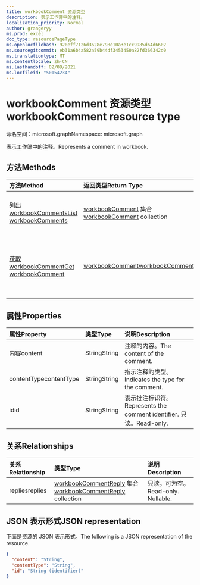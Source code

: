 ```yaml
---
title: workbookComment 资源类型
description: 表示工作簿中的注释。
localization_priority: Normal
author: grangeryy
ms.prod: excel
doc_type: resourcePageType
ms.openlocfilehash: 920eff7126d3628e798e10a3e1cc9985d64d6602
ms.sourcegitcommit: eb31a6b4a582a59b44df3453450a82fd366342d0
ms.translationtype: MT
ms.contentlocale: zh-CN
ms.lasthandoff: 02/09/2021
ms.locfileid: "50154234"
---
```

# <a name="workbookcomment-resource-type"></a><span data-ttu-id="3a770-103">workbookComment 资源类型</span><span class="sxs-lookup"><span data-stu-id="3a770-103">workbookComment resource type</span></span>

<span data-ttu-id="3a770-104">命名空间：microsoft.graph</span><span class="sxs-lookup"><span data-stu-id="3a770-104">Namespace: microsoft.graph</span></span>

<span data-ttu-id="3a770-105">表示工作簿中的注释。</span><span class="sxs-lookup"><span data-stu-id="3a770-105">Represents a comment in workbook.</span></span>

## <a name="methods"></a><span data-ttu-id="3a770-106">方法</span><span class="sxs-lookup"><span data-stu-id="3a770-106">Methods</span></span>

| <span data-ttu-id="3a770-107">方法</span><span class="sxs-lookup"><span data-stu-id="3a770-107">Method</span></span>       | <span data-ttu-id="3a770-108">返回类型</span><span class="sxs-lookup"><span data-stu-id="3a770-108">Return Type</span></span> | <span data-ttu-id="3a770-109">说明</span><span class="sxs-lookup"><span data-stu-id="3a770-109">Description</span></span> |
|:-------------|:------------|:------------|
| [<span data-ttu-id="3a770-110">列出 workbookComments</span><span class="sxs-lookup"><span data-stu-id="3a770-110">List workbookComments</span></span>](../api/workbook-list-comments.md) | <span data-ttu-id="3a770-111">[workbookComment](workbookComment.md) 集合</span><span class="sxs-lookup"><span data-stu-id="3a770-111">[workbookComment](workbookComment.md) collection</span></span> | <span data-ttu-id="3a770-112">获取 **workbookComment** 对象集合。</span><span class="sxs-lookup"><span data-stu-id="3a770-112">Get a **workbookComment** object collection.</span></span> |
| [<span data-ttu-id="3a770-113">获取 workbookComment</span><span class="sxs-lookup"><span data-stu-id="3a770-113">Get workbookComment</span></span>](../api/workbookcomment-get.md) | [<span data-ttu-id="3a770-114">workbookComment</span><span class="sxs-lookup"><span data-stu-id="3a770-114">workbookComment</span></span>](workbookcomment.md) | <span data-ttu-id="3a770-115">读取 **workbookComment** 对象的属性和关系。</span><span class="sxs-lookup"><span data-stu-id="3a770-115">Read the properties and relationships of a **workbookComment** object.</span></span> |


## <a name="properties"></a><span data-ttu-id="3a770-116">属性</span><span class="sxs-lookup"><span data-stu-id="3a770-116">Properties</span></span>

| <span data-ttu-id="3a770-117">属性</span><span class="sxs-lookup"><span data-stu-id="3a770-117">Property</span></span>     | <span data-ttu-id="3a770-118">类型</span><span class="sxs-lookup"><span data-stu-id="3a770-118">Type</span></span>        | <span data-ttu-id="3a770-119">说明</span><span class="sxs-lookup"><span data-stu-id="3a770-119">Description</span></span> |
|:-------------|:------------|:------------|
|<span data-ttu-id="3a770-120">内容</span><span class="sxs-lookup"><span data-stu-id="3a770-120">content</span></span>|<span data-ttu-id="3a770-121">String</span><span class="sxs-lookup"><span data-stu-id="3a770-121">String</span></span>|<span data-ttu-id="3a770-122">注释的内容。</span><span class="sxs-lookup"><span data-stu-id="3a770-122">The content of the comment.</span></span>|
|<span data-ttu-id="3a770-123">contentType</span><span class="sxs-lookup"><span data-stu-id="3a770-123">contentType</span></span>|<span data-ttu-id="3a770-124">String</span><span class="sxs-lookup"><span data-stu-id="3a770-124">String</span></span>|<span data-ttu-id="3a770-125">指示注释的类型。</span><span class="sxs-lookup"><span data-stu-id="3a770-125">Indicates the type for the comment.</span></span>|
|<span data-ttu-id="3a770-126">id</span><span class="sxs-lookup"><span data-stu-id="3a770-126">id</span></span>|<span data-ttu-id="3a770-127">String</span><span class="sxs-lookup"><span data-stu-id="3a770-127">String</span></span>| <span data-ttu-id="3a770-128">表示批注标识符。</span><span class="sxs-lookup"><span data-stu-id="3a770-128">Represents the comment identifier.</span></span> <span data-ttu-id="3a770-129">只读。</span><span class="sxs-lookup"><span data-stu-id="3a770-129">Read-only.</span></span>|

## <a name="relationships"></a><span data-ttu-id="3a770-130">关系</span><span class="sxs-lookup"><span data-stu-id="3a770-130">Relationships</span></span>

| <span data-ttu-id="3a770-131">关系</span><span class="sxs-lookup"><span data-stu-id="3a770-131">Relationship</span></span> | <span data-ttu-id="3a770-132">类型</span><span class="sxs-lookup"><span data-stu-id="3a770-132">Type</span></span>        | <span data-ttu-id="3a770-133">说明</span><span class="sxs-lookup"><span data-stu-id="3a770-133">Description</span></span> |
|:-------------|:------------|:------------|
|<span data-ttu-id="3a770-134">replies</span><span class="sxs-lookup"><span data-stu-id="3a770-134">replies</span></span>|<span data-ttu-id="3a770-135">[workbookCommentReply](workbookcommentreply.md) 集合</span><span class="sxs-lookup"><span data-stu-id="3a770-135">[workbookCommentReply](workbookcommentreply.md) collection</span></span>| <span data-ttu-id="3a770-p102">只读。可为空。</span><span class="sxs-lookup"><span data-stu-id="3a770-p102">Read-only. Nullable.</span></span>|

## <a name="json-representation"></a><span data-ttu-id="3a770-138">JSON 表示形式</span><span class="sxs-lookup"><span data-stu-id="3a770-138">JSON representation</span></span>

<span data-ttu-id="3a770-139">下面是资源的 JSON 表示形式。</span><span class="sxs-lookup"><span data-stu-id="3a770-139">The following is a JSON representation of the resource.</span></span>

<!-- {
  "blockType": "resource",
  "optionalProperties": [

  ],
  "@odata.type": "microsoft.graph.workbookComment",
  "keyProperty": "id"
}-->

```json
{
  "content": "String",
  "contentType": "String",
  "id": "String (identifier)"
}
```

<!-- uuid: 16cd6b66-4b1a-43a1-adaf-3a886856ed98
2019-02-04 14:57:30 UTC -->
<!-- {
  "type": "#page.annotation",
  "description": "workbookComment resource",
  "keywords": "",
  "section": "documentation",
  "tocPath": ""
}-->


